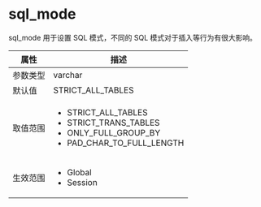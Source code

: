 sql_mode 
=============================

sql_mode 用于设置 SQL 模式，不同的 SQL 模式对于插入等行为有很大影响。


| **属性** |                                                                                                                         **描述**                                                                                                                         |
|--------|--------------------------------------------------------------------------------------------------------------------------------------------------------------------------------------------------------------------------------------------------------|
| 参数类型   | varchar                                                                                                                                                                                                                                                |
| 默认值    | STRICT_ALL_TABLES                                                                                                                                                                                                                                      |
| 取值范围   | <ul><li>STRICT_ALL_TABLES  </li><li> STRICT_TRANS_TABLES </li><li> ONLY_FULL_GROUP_BY </li><li> PAD_CHAR_TO_FULL_LENGTH </li></ul>    |
| 生效范围   |<ul><li>Global</li><li>Session</li></ul>                                                                                                                                               |


